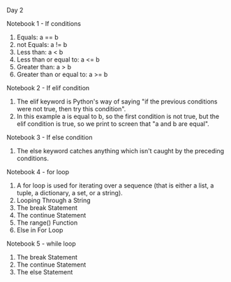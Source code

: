 Day 2 

Notebook 1 - If conditions
1) Equals: a == b
2) not Equals: a != b
3) Less than: a < b
4) Less than or equal to: a <= b
5) Greater than: a > b
6) Greater than or equal to: a >= b

Notebook 2 - If elif condition 
1) The elif keyword is Python's way of saying "if the previous conditions were not true, then try this condition".
2) In this example a is equal to b, so the first condition is not true, but the elif condition is true, so we print to screen that "a and b are equal".

Notebook 3 - If else condition 
1) The else keyword catches anything which isn't caught by the preceding conditions.
   
Notebook 4 - for loop
1) A for loop is used for iterating over a sequence (that is either a list, a tuple, a dictionary, a set, or a string).
2) Looping Through a String
3) The break Statement
4) The continue Statement
5) The range() Function
6) Else in For Loop

Notebook 5 - while loop  
1) The break Statement
2) The continue Statement
3) The else Statement
   

   
